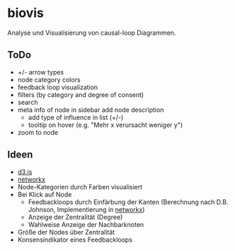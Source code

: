 biovis
============
Analyse und Visualisierung von causal-loop Diagrammen.

ToDo
------------
- +/- arrow types
- node category colors
- feedback loop visualization
- filters (by category and degree of consent)
- search
- meta info of node in sidebar
	add node description
	- add type of influence in list (+/-)
	- tooltip on hover (e.g. "Mehr x verursacht weniger y")
- zoom to node

Ideen
------------
- [d3.js](http://d3js.org/)
- [networkx](https://networkx.github.io/)
- Node-Kategorien durch Farben visualisiert
- Bei Klick auf Node
	- Feedbackloops durch Einfärbung der Kanten (Berechnung nach D.B. Johnson, Implementierung in [networkx](https://networkx.github.io/documentation/latest/reference/generated/networkx.algorithms.cycles.simple_cycles.html))
	- Anzeige der Zentralität (Degree)
	- Wahlweise Anzeige der Nachbarknoten
- Größe der Nodes über Zentralität
- Konsensindikator eines Feedbackloops
